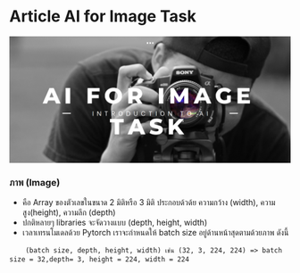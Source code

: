 # Article AI for Image Task

![Image](File/Image/Intro%20image.png)

### **ภาพ (Image)**
 - คือ Array ของตัวเลขในขนาด 2 มิติหรือ 3 มิติ ประกอบด้วด้ย ความกว้าง (width), ความสูง(height), ความลึก (depth)
 - ปกติหลายๆ libraries จะจัดวางแบบ (depth, height, width)
 - เวลาเทรนโมเดลด้วย Pytorch เราจะกำหนดให้ batch size อยู่ด้านหน้าสุดตามด้วยภาพ ดังนี้ 
 
```
    (batch size, depth, height, width) เช่น (32, 3, 224, 224) => batch size = 32,depth= 3, height = 224, width = 224
```
 
![]()
![]()
